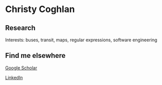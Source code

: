 # Christy Coghlan


## Research
Interests: buses, transit, maps, regular expressions, software engineering

## Find me elsewhere
[Google Scholar](https://scholar.google.com/citations?user=5xipaBsAAAAJ&hl=en)

[LinkedIn](https://www.linkedin.com/in/christy-coghlan/)
